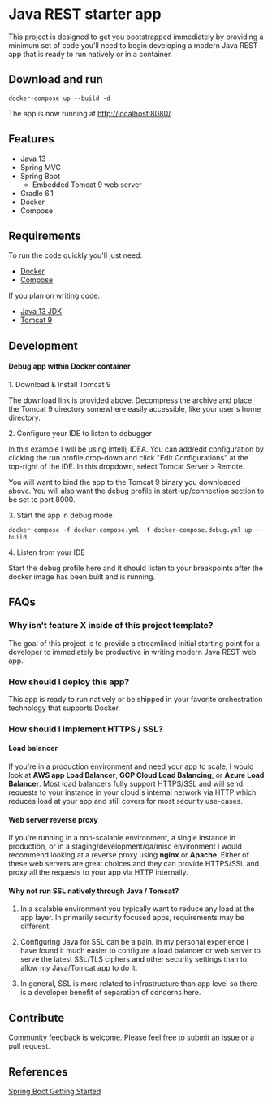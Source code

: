 # Java REST starter app

This project is designed to get you bootstrapped immediately by providing a minimum set of code you'll need to begin developing a modern Java REST app that is ready to run natively or in a container.

## Download and run

    docker-compose up --build -d

The app is now running at [http://localhost:8080/](http://localhost:8080/).

## Features

* Java 13
* Spring MVC
* Spring Boot
  - Embedded Tomcat 9 web server
* Gradle 6.1
* Docker
* Compose

## Requirements

To run the code quickly you'll just need:

* [Docker](https://www.docker.com)
* [Compose](https://docs.docker.com/compose)

If you plan on writing code:

* [Java 13 JDK](https://www.oracle.com/technetwork/java/javase/downloads/jdk12-downloads-5295953.html)
* [Tomcat 9](https://tomcat.apache.org/download-90.cgi)

## Development

#### Debug app within Docker container

&#8291;1. Download & Install Tomcat 9

The download link is provided above. Decompress the archive and place the Tomcat 9 directory somewhere easily accessible, like your user's home directory.

&#8291;2. Configure your IDE to listen to debugger

In this example I will be using Intellij IDEA. You can add/edit configuration by clicking the run profile drop-down and click "Edit Configurations" at the top-right of the IDE. In this dropdown, select Tomcat Server > Remote.

You will want to bind the app to the Tomcat 9 binary you downloaded above. You will also want the debug profile
in start-up/connection section to be set to port 8000.

&#8291;3.  Start the app in debug mode

    docker-compose -f docker-compose.yml -f docker-compose.debug.yml up --build

&#8291;4. Listen from your IDE

Start the debug profile here and it should listen to your breakpoints after the docker image has been built and is running.

## FAQs

### Why isn't feature X inside of this project template?

The goal of this project is to provide a streamlined initial starting point for a developer to immediately be productive in writing modern Java REST web app.

### How should I deploy this app?

This app is ready to run natively or be shipped in your favorite orchestration technology that supports Docker.

### How should I implement HTTPS / SSL?

#### Load balancer

If you're in a production environment and need your app to scale, I would look at **AWS app Load Balancer**, **GCP Cloud Load Balancing**, or **Azure Load Balancer**. Most load balancers fully support HTTPS/SSL and will send requests to your instance in your cloud's internal network via HTTP which reduces load at your app and still covers for most security use-cases.

#### Web server reverse proxy

If you're running in a non-scalable environment, a single instance in production, or in a staging/development/qa/misc environment I would recommend looking at a reverse proxy using **nginx** or **Apache**. Either of these web servers are great choices and they can provide HTTPS/SSL and proxy all the requests to your app via HTTP internally.

#### Why not run SSL natively through Java / Tomcat?

1. In a scalable environment you typically want to reduce any load at the app layer. In primarily security focused apps, requirements may be different.

2. Configuring Java for SSL can be a pain. In my personal experience I have found it much easier to configure a load balancer or web server to serve the latest SSL/TLS ciphers and other security settings than to allow my Java/Tomcat app to do it.

3. In general, SSL is more related to infrastructure than app level so there is a developer benefit of separation of concerns here.

## Contribute

Community feedback is welcome. Please feel free to submit an issue or a pull request.

## References

[Spring Boot Getting Started](https://spring.io/guides/gs/spring-boot/)
